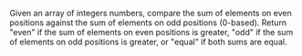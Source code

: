 Given an array of integers numbers, compare the sum of elements on even positions against the sum of elements on odd positions (0-based). Return "even" if the sum of elements on even positions is greater, "odd" if the sum of elements on odd positions is greater, or "equal" if both sums are equal.
